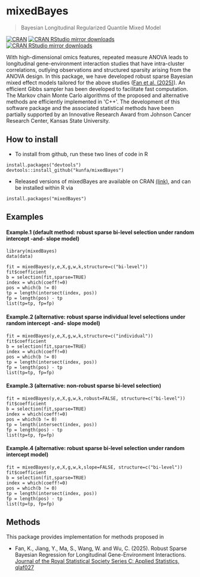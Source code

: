 <!-- README.md is generated from README.Rmd. Please edit that file -->

# mixedBayes

> Bayesian Longitudinal Regularized Quantile Mixed Model
<!-- badges: start -->

[![CRAN](https://www.r-pkg.org/badges/version/mixedBayes)](https://cran.r-project.org/package=mixedBayes)
[![CRAN RStudio mirror
downloads](https://cranlogs.r-pkg.org/badges/grand-total/mixedBayes)](https://www.r-pkg.org:443/pkg/mixedBayes)
[![CRAN RStudio mirror
downloads](https://cranlogs.r-pkg.org/badges/last-month/mixedBayes)](https://www.r-pkg.org:443/pkg/mixedBayes)

<!-- badges: end -->

With high-dimensional omics features, repeated measure ANOVA leads to longitudinal gene-environment interaction studies that have intra-cluster correlations, outlying observations and structured sparsity arising from the ANOVA design. In this package, we have developed robust sparse Bayesian mixed effect models tailored for the above studies ([Fan et al. (2025)](https://doi.org/10.1093/jrsssc/qlaf027)). An efficient Gibbs sampler has been developed to facilitate fast computation. The Markov chain Monte Carlo algorithms of the proposed and alternative methods are efficiently implemented in 'C++'. The development of this software package and the associated statistical methods have been partially supported by an Innovative Research Award from Johnson Cancer Research Center, Kansas State University.

## How to install

  - To install from github, run these two lines of code in R

<!-- end list -->

    install.packages("devtools")
    devtools::install_github("kunfa/mixedBayes")

  - Released versions of mixedBayes are available on CRAN
    [(link)](https://cran.r-project.org/package=mixedBayes), and can be
    installed within R via

<!-- end list -->

    install.packages("mixedBayes")

## Examples

#### Example.1 (default method: robust sparse bi-level selection under random intercept -and- slope model)

    library(mixedBayes)
    data(data)
    
    fit = mixedBayes(y,e,X,g,w,k,structure=c("bi-level"))
    fit$coefficient
    b = selection(fit,sparse=TRUE)
    index = which(coeff!=0)
    pos = which(b != 0)
    tp = length(intersect(index, pos))
    fp = length(pos) - tp
    list(tp=tp, fp=fp)
#### Example.2 (alternative: robust sparse individual level selections under random intercept -and- slope model)

    fit = mixedBayes(y,e,X,g,w,k,structure=c("individual"))
    fit$coefficient
    b = selection(fit,sparse=TRUE)
    index = which(coeff!=0)
    pos = which(b != 0)
    tp = length(intersect(index, pos))
    fp = length(pos) - tp
    list(tp=tp, fp=fp)

#### Example.3 (alternative: non-robust sparse bi-level selection)

    fit = mixedBayes(y,e,X,g,w,k,robust=FALSE, structure=c("bi-level"))
    fit$coefficient
    b = selection(fit,sparse=TRUE)
    index = which(coeff!=0)
    pos = which(b != 0)
    tp = length(intersect(index, pos))
    fp = length(pos) - tp
    list(tp=tp, fp=fp)
#### Example.4 (alternative: robust sparse bi-level selection under random intercept model)
    fit = mixedBayes(y,e,X,g,w,k,slope=FALSE, structure=c("bi-level"))
    fit$coefficient    
    b = selection(fit,sparse=TRUE)
    index = which(coeff!=0)
    pos = which(b != 0)
    tp = length(intersect(index, pos))
    fp = length(pos) - tp
    list(tp=tp, fp=fp)

  
## Methods

This package provides implementation for methods proposed in

  - Fan, K., Jiang, Y., Ma, S., Wang, W. and Wu, C. (2025). Robust Sparse Bayesian Regression for Longitudinal Gene-Environment Interactions. [Journal of the Royal Statistical Society Series C: Applied Statistics, qlaf027](https://doi.org/10.1093/jrsssc/qlaf027)

